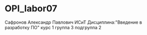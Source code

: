 # OPI_labor07
Сафронов
Александр
Павлович
ИСиТ
Дисциплина:"Введение в разработку ПО"
курс 1 группа 3 подгруппа 2
